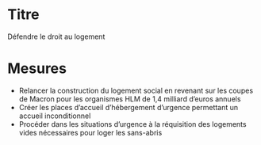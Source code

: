 # Titre

Défendre le droit au logement

# Mesures

* Relancer la construction du logement social en revenant sur les coupes de Macron pour les organismes HLM de 1,4 milliard d’euros annuels
* Créer les places d’accueil d’hébergement d’urgence permettant un accueil inconditionnel
* Procéder dans les situations d’urgence à la réquisition des logements vides nécessaires pour loger les sans-abris
